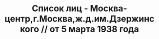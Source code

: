 ---
title: Список лиц - Москва-центр,г.Москва,ж.д.им.Дзержинского // от 5 марта 1938 года
description: РГАСПИ, ф.17, т.7, оп.171, дело 415, лист 1
images:
- /disk/pictures/v07/17-171-415-001.jpg
- /disk/pictures/v07/17-171-415-002.jpg
- /disk/pictures/v07/17-171-415-003.jpg
- /disk/pictures/v07/17-171-415-004.jpg
- /disk/pictures/v07/17-171-415-005.jpg
- /disk/pictures/v07/17-171-415-006.jpg
---